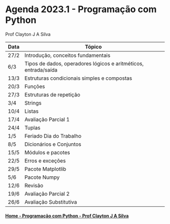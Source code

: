 # Agenda 2023.1 - Programação com Python
Prof Clayton J A Silva

| Data | Tópico |
| ---- | ------ |
| 27/2 | Introdução, conceitos fundamentais |
| 6/3 | Tipos de dados, operadores lógicos e aritméticos, entrada/saída |
| 13/3 | Estruturas condicionais simples e compostas |
| 20/3 | Funções |
| 27/3 | Estruturas de repetição |
| 3/4 | Strings |
| 10/4 | Listas |
| 17/4 | Avaliação Parcial 1 |
| 24/4 | Tuplas |
| 1/5 | Feriado Dia do Trabalho |
| 8/5 | Dicionários e Conjuntos |
| 15/5 | Módulos e pacotes |
| 22/5 | Erros e exceções |
| 29/5 | Pacote Matplotlib |
| 5/6 | Pacote Numpy |
| 12/6 | Revisão |
| 19/6 | Avaliação Parcial 2 |
| 26/6 | Avaliação Substitutiva |

#### [Home - Programação com Python - Prof Clayton J A Silva](https://github.com/claytonjasilva/claytonjasilva.github.io/blob/main/prog.md)

